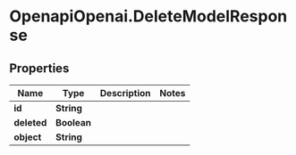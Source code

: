 # OpenapiOpenai.DeleteModelResponse

## Properties

Name | Type | Description | Notes
------------ | ------------- | ------------- | -------------
**id** | **String** |  | 
**deleted** | **Boolean** |  | 
**object** | **String** |  | 


